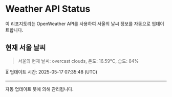 
# Weather API Status

이 리포지토리는 OpenWeather API를 사용하여 서울의 날씨 정보를 자동으로 업데이트합니다.

## 현재 서울 날씨
> 서울의 현재 날씨: overcast clouds, 온도: 16.59°C, 습도: 84%

⏳ 업데이트 시간: 2025-05-17 07:35:48 (UTC)

---
자동 업데이트 봇에 의해 관리됩니다.
